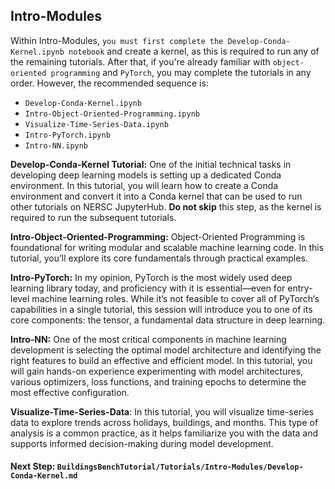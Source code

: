 ## Intro-Modules

Within Intro-Modules, `you must first complete the Develop-Conda-Kernel.ipynb notebook` and create a kernel, as this is required to run any of the remaining tutorials. After that, if you're already familiar with `object-oriented programming` and `PyTorch`, you may complete the tutorials in any order. However, the recommended sequence is:

- `Develop-Conda-Kernel.ipynb`
- `Intro-Object-Oriented-Programming.ipynb`
- `Visualize-Time-Series-Data.ipynb`
- `Intro-PyTorch.ipynb`
- `Intro-NN.ipynb`

__Develop-Conda-Kernel Tutorial:__ One of the initial technical tasks in developing deep learning models is setting up a dedicated Conda environment. In this tutorial, you will learn how to create a Conda environment and convert it into a Conda kernel that can be used to run other tutorials on NERSC JupyterHub. __Do not skip__ this step, as the kernel is required to run the subsequent tutorials.

__Intro-Object-Oriented-Programming:__ Object-Oriented Programming is foundational for writing modular and scalable machine learning code. In this tutorial, you’ll explore its core fundamentals through practical examples.

__Intro-PyTorch:__ In my opinion, PyTorch is the most widely used deep learning library today, and proficiency with it is essential—even for entry-level machine learning roles. While it’s not feasible to cover all of PyTorch’s capabilities in a single tutorial, this session will introduce you to one of its core components: the tensor, a fundamental data structure in deep learning.

__Intro-NN:__ One of the most critical components in machine learning development is selecting the optimal model architecture and identifying the right features to build an effective and efficient model. In this tutorial, you will gain hands-on experience experimenting with model architectures, various optimizers, loss functions, and training epochs to determine the most effective configuration.  

__Visualize-Time-Series-Data__: In this tutorial, you will visualize time-series data to explore trends across holidays, buildings, and months. This type of analysis is a common practice, as it helps familiarize you with the data and supports informed decision-making during model development.

#### Next Step: `BuildingsBenchTutorial/Tutorials/Intro-Modules/Develop-Conda-Kernel.md`